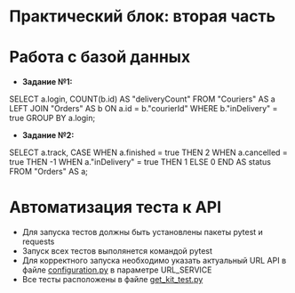 ﻿# **Практический блок: вторая часть**
# Работа с базой данных
- **Задание №1:** 

SELECT a.login, COUNT(b.id) AS "deliveryCount" FROM "Couriers" AS a LEFT JOIN "Orders" AS b ON a.id = b."courierId" WHERE b."inDelivery" = true GROUP BY a.login;
- **Задание №2:** 

SELECT a.track, CASE WHEN a.finished = true THEN 2 WHEN a.cancelled = true THEN -1 WHEN a."inDelivery" = true THEN 1 ELSE 0 END AS status FROM "Orders" AS a;

# Автоматизация теста к API
- Для запуска тестов должны быть установлены пакеты pytest и requests
- Запуск всех тестов выполянется командой pytest
- Для корректного запуска необходимо указать актуальный URL API в файле [configuration.py](configuration.py) в параметре URL_SERVICE
- Все тесты расположены в файле [get_kit_test.py](get_kit_test.py)
